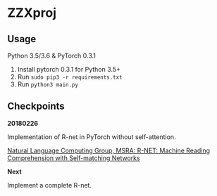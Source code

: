 # ZZXproj

## Usage

Python 3.5/3.6 & PyTorch 0.3.1

1. Install pytorch 0.3.1 for Python 3.5+
2. Run `sudo pip3 -r requirements.txt`
3. Run `python3 main.py`

## Checkpoints
**20180226**

Implementation of R-net in PyTorch without self-attention.

[Natural Language Computing Group, MSRA: R-NET: Machine Reading Comprehension with Self-matching Networks](https://www.microsoft.com/en-us/research/publication/mrc/)


**Next**

Implement a complete R-net.
